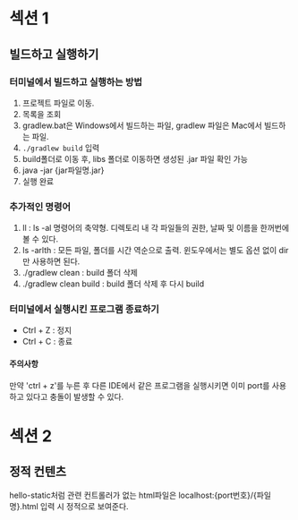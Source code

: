 # 섹션 1 

## 빌드하고 실행하기

### 터미널에서 빌드하고 실행하는 방법
1. 프로젝트 파일로 이동.
2. 목록을 조회
3. gradlew.bat은 Windows에서 빌드하는 파일, gradlew 파일은 Mac에서 빌드하는 파일.
4. ```./gradlew build``` 입력
5. build폴더로 이동 후, libs 폴더로 이동하면 생성된 .jar 파일 확인 가능
6. java -jar {jar파일명.jar}
7. 실행 완료

### 추가적인 명령어
1. ll : ls -al 명령어의 축약형. 디렉토리 내 각 파일들의 권한, 날짜 및 이름을 한꺼번에 볼 수 있다.
2. ls -arlth : 모든 파일, 폴더를 시간 역순으로 출력. 윈도우에서는 별도 옵션 없이 dir만 사용하면 된다.
3. ./gradlew clean : build 폴더 삭제
4. ./gradlew clean build : build 폴더 삭제 후 다시 build

### 터미널에서 실행시킨 프로그램 종료하기
- Ctrl + Z : 정지
- Ctrl + C : 종료

#### 주의사항
만약 'ctrl + z'를 누른 후 다른 IDE에서 같은 프로그램을 실행시키면 이미 port를 사용하고 있다고 충돌이 발생할 수 있다.


# 섹션 2

## 정적 컨텐츠
hello-static처럼 관련 컨트롤러가 없는 html파일은 localhost:{port번호}/{파일명}.html 입력 시 정적으로 보여준다.





